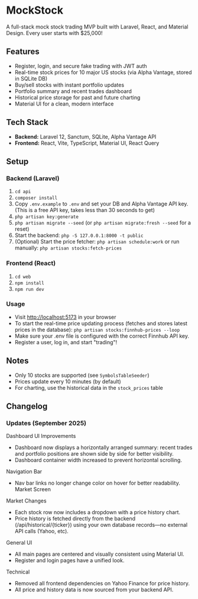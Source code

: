 # MockStock

A full-stack mock stock trading MVP built with Laravel, React, and Material Design. Every user starts with $25,000!

## Features
- Register, login, and secure fake trading with JWT auth
- Real-time stock prices for 10 major US stocks (via Alpha Vantage, stored in SQLite DB)
- Buy/sell stocks with instant portfolio updates
- Portfolio summary and recent trades dashboard
- Historical price storage for past and future charting
- Material UI for a clean, modern interface

## Tech Stack
- **Backend:** Laravel 12, Sanctum, SQLite, Alpha Vantage API
- **Frontend:** React, Vite, TypeScript, Material UI, React Query

## Setup

### Backend (Laravel)
1. `cd api`
2. `composer install`
3. Copy `.env.example` to `.env` and set your DB and Alpha Vantage API key. (This is a free API key, takes less than 30 seconds to get)
4. `php artisan key:generate`
5. `php artisan migrate --seed` (or `php artisan migrate:fresh --seed` for a reset)
6. Start the backend: `php -S 127.0.0.1:8000 -t public`
7. (Optional) Start the price fetcher: `php artisan schedule:work` or run manually: `php artisan stocks:fetch-prices`

### Frontend (React)
1. `cd web`
2. `npm install`
3. `npm run dev`

### Usage
- Visit [http://localhost:5173](http://localhost:5173) in your browser
- To start the real-time price updating process (fetches and stores latest prices in the database):
`php artisan stocks:finnhub-prices --loop`
- Make sure your .env file is configured with the correct Finnhub API key.
- Register a user, log in, and start "trading"!

## Notes
- Only 10 stocks are supported (see `SymbolsTableSeeder`)
- Prices update every 10 minutes (by default)
- For charting, use the historical data in the `stock_prices` table

## Changelog

### Updates (September 2025)
Dashboard UI Improvements

- Dashboard now displays a horizontally arranged summary: recent trades and portfolio positions are shown side by side for better visibility.
- Dashboard container width increased to prevent horizontal scrolling.


Navigation Bar

- Nav bar links no longer change color on hover for better readability.
Market Screen


Market Changes

- Each stock row now includes a dropdown with a price history chart.
- Price history is fetched directly from the backend (/api/historical/{ticker}) using your own database records—no external API calls (Yahoo, etc).


General UI

- All main pages are centered and visually consistent using Material UI.
- Register and login pages have a unified look.


Technical

- Removed all frontend dependencies on Yahoo Finance for price history.
- All price and history data is now sourced from your backend API.
